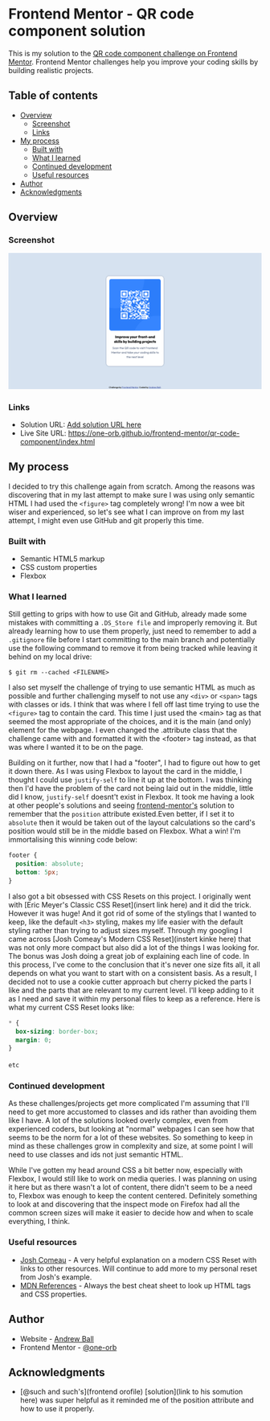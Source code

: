 # Frontend Mentor - QR code component solution

This is my solution to the [QR code component challenge on Frontend Mentor](https://www.frontendmentor.io/challenges/qr-code-component-iux_sIO_H). Frontend Mentor challenges help you improve your coding skills by building realistic projects.

## Table of contents

- [Overview](#overview)
  - [Screenshot](#screenshot)
  - [Links](#links)
- [My process](#my-process)
  - [Built with](#built-with)
  - [What I learned](#what-i-learned)
  - [Continued development](#continued-development)
  - [Useful resources](#useful-resources)
- [Author](#author)
- [Acknowledgments](#acknowledgments)

## Overview

### Screenshot

![A screenshot of my solution](images/screenshot.png)

### Links

- Solution URL: [Add solution URL here](https://your-solution-url.com)
- Live Site URL: <https://one-orb.github.io/frontend-mentor/qr-code-component/index.html>

## My process

I decided to try this challenge again from scratch. Among the reasons was discovering that in my last attempt to make sure I was using only semantic HTML I had used the `<figure>` tag completely wrong! I'm now a wee bit wiser and experienced, so let's see what I can improve on from my last attempt, I might even use GitHub and git properly this time.

### Built with

- Semantic HTML5 markup
- CSS custom properties
- Flexbox

### What I learned

Still getting to grips with how to use Git and GitHub, already made some mistakes with committing a `.DS_Store file` and improperly removing it. But already learning how to use them properly, just need to remember to add a `.gitignore` file before I start committing to the main branch and potentially use the following command to remove it from being tracked while leaving it behind on my local drive:

```git commands
$ git rm --cached <FILENAME>
```

I also set myself the challenge of trying to use semantic HTML as much as possible and further challenging myself to not use any `<div>` or `<span>` tags with classes or ids. I think that was where I fell off last time trying to use the `<figure>` tag to contain the card. This time I just used the \<main\> tag as that seemed the most appropriate of the choices, and it is the main (and only) element for the webpage. I even changed the .attribute class that the challenge came with and formatted it with the \<footer\> tag instead, as that was where I wanted it to be on the page. 

Building on it further, now that I had a "footer", I had to figure out how to get it down there. As I was using Flexbox to layout the card in the middle, I thought I could use `justify-self` to line it up at the bottom. I was thinking then I'd have the problem of the card not being laid out in the middle, little did I know, `justify-self` doesnt't exist in Flexbox. It took me having a look at other people's solutions and seeing [frontend-mentor's](hisprofilehere) solution to remember that the `position` attribute existed.Even better, if I set it to `absolute` then it would be taken out of the layout calculations so the card's position would still be in the middle based on Flexbox. What a win! I'm immortalising this winning code below:

```css
footer {
  position: absolute;
  bottom: 5px;
}
```

I also got a bit obsessed with CSS Resets on this project. I originally went with [Eric Meyer's Classic CSS Reset](insert link here) and it did the trick. However it was huge! And it got rid of some of the stylings that I wanted to keep, like the default `<h3>` styling, makes my life easier with the default styling rather than trying to adjust sizes myself. Through my googling I came across [Josh Comeay's Modern CSS Reset](instert kinke here) that was not only more compact but also did a lot of the things I was looking for. The bonus was Josh doing a great job of explaining each line of code. In this process, I've come to the conclusion that it's never one size fits all, it all depends on what you want to start with on a consistent basis. As a result, I decided not to use a cookie cutter approach but cherry picked the parts I like and the parts that are relevant to my current level. I'll keep adding to it as I need and save it within my personal files to keep as a reference. Here is what my current CSS Reset looks like:

```css
* {
  box-sizing: border-box;
  margin: 0;
}

etc
```

### Continued development

As these challenges/projects get more complicated I'm assuming that I'll need to get more accustomed to classes and ids rather than avoiding them like I have. A lot of the solutions looked overly complex, even from experienced coders, but looking at "normal" webpages I can see how that seems to be the norm for a lot of these websites. So something to keep in mind as these challenges grow in complexity and size, at some point I will need to use classes and ids not just semantic HTML. 

While I've gotten my head around CSS a bit better now, especially with Flexbox, I would still like to work on media queries. I was planning on using it here but as there wasn't a lot of content, there didn't seem to be a need to, Flexbox was enough to keep the content centered. Definitely something to look at and discovering that the inspect mode on Firefox had all the common screen sizes will make it easier to decide how and when to scale everything, I think.

### Useful resources

- [Josh Comeau](https://www.example.com) - A very helpful explanation on a modern CSS Reset with links to other resources. Will continue to add more to my personal reset from Josh's example.
- [MDN References](https://www.example.com) - Always the best cheat sheet to look up HTML tags and CSS properties.

## Author

- Website - [Andrew Ball](https://one-orb.github.io)
- Frontend Mentor - [@one-orb](https://www.frontendmentor.io/profile/one-orb)

## Acknowledgments

- [@such and such's](frontend orofile) [solution](link to his somution here) was super helpful as it reminded me of the position attribute and how to use it properly. 
